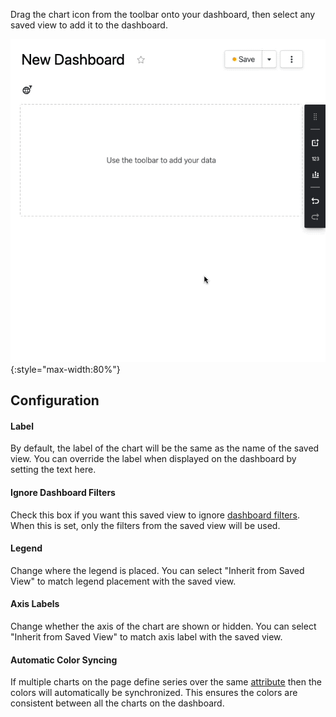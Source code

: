 Drag the chart icon from the toolbar onto your dashboard, then select any saved
view to add it to the dashboard.

![Adding saved view to dashboard](imgs/add-saved-view.gif){:style="max-width:80%"}

## Configuration

#### Label
By default, the label of the chart will be the same as the name of the saved view.
You can override the label when displayed on the dashboard by setting the text here.

#### Ignore Dashboard Filters
Check this box if you want this saved view to ignore
[dashboard filters](Filters.md). When this is set, only the filters from the
saved view will be used.

#### Legend
Change where the legend is placed. You can select "Inherit from Saved View" to match
legend placement with the saved view.

#### Axis Labels
Change whether the axis of the chart are shown or hidden. You can select
"Inherit from Saved View" to match axis label with the saved view.

#### Automatic Color Syncing
If multiple charts on the page define series over the same
[attribute](/docs/data-modeling/Data-Models-Overview#the-components-of-a-data-model)
then the colors will automatically be synchronized. This ensures the colors are
consistent between all the charts on the dashboard.

